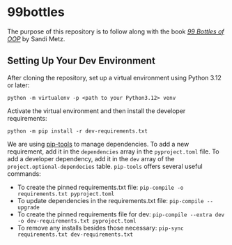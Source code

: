 # 99bottles

The purpose of this repository is to follow along with the book [*99 Bottles of OOP*](https://sandimetz.com/99bottles) by Sandi Metz.

## Setting Up Your Dev Environment

After cloning the repository, set up a virtual environment using Python 3.12 or later:

`python -m virtualenv -p <path to your Python3.12> venv`

Activate the virtual environment and then install the developer requirements:

`python -m pip install -r dev-requirements.txt`

We are using [pip-tools](https://github.com/jazzband/pip-tools) to manage dependencies. To add a new requirement, add it in the `dependencies` array in the `pyproject.toml` file. To add a developer dependency, add it in the `dev` array of the `project.optional-dependecies` table. `pip-tools` offers several useful commands:

* To create the pinned requirements.txt file: `pip-compile -o requirements.txt pyproject.toml`
* To update dependencies in the requirements.txt file: `pip-compile --upgrade`
* To create the pinned requirements file for dev: `pip-compile --extra dev -o dev-requirements.txt pyproject.toml`
* To remove any installs besides those necessary: `pip-sync requirements.txt dev-requirements.txt`
